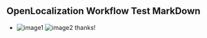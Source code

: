 ## OpenLocalization Workflow Test MarkDown
* ![image1](.\17cf5d47-ae69-46ad-b909-61ff43159a9a.PNG)   ![image2](.\aeb5be59-52ac-4753-80d4-d1555c61312e.png) 
thanks!
